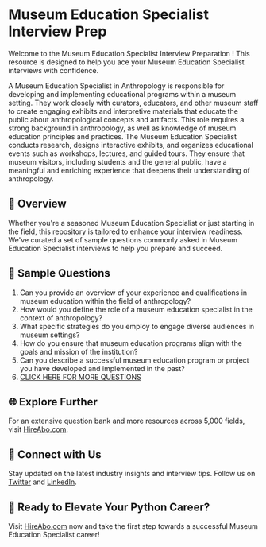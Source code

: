 # Museum Education Specialist Interview Prep

Welcome to the Museum Education Specialist Interview Preparation ! This resource is designed to help you ace your Museum Education Specialist interviews with confidence.

A Museum Education Specialist in Anthropology is responsible for developing and implementing educational programs within a museum setting. They work closely with curators, educators, and other museum staff to create engaging exhibits and interpretive materials that educate the public about anthropological concepts and artifacts. This role requires a strong background in anthropology, as well as knowledge of museum education principles and practices. The Museum Education Specialist conducts research, designs interactive exhibits, and organizes educational events such as workshops, lectures, and guided tours. They ensure that museum visitors, including students and the general public, have a meaningful and enriching experience that deepens their understanding of anthropology.

## 🚀 Overview

Whether you're a seasoned Museum Education Specialist or just starting in the field, this repository is tailored to enhance your interview readiness. We've curated a set of sample questions commonly asked in Museum Education Specialist interviews to help you prepare and succeed.

## 📝 Sample Questions

1. Can you provide an overview of your experience and qualifications in museum education within the field of anthropology?
2. How would you define the role of a museum education specialist in the context of anthropology?
3. What specific strategies do you employ to engage diverse audiences in museum settings?
4. How do you ensure that museum education programs align with the goals and mission of the institution?
5. Can you describe a successful museum education program or project you have developed and implemented in the past?
6. [CLICK HERE FOR MORE QUESTIONS](https://hireabo.com/job/7_2_30/Museum%20Education%20Specialist)

## 🌐 Explore Further

For an extensive question bank and more resources across 5,000 fields, visit [HireAbo.com](https://www.hireabo.com).

## 📱 Connect with Us

Stay updated on the latest industry insights and interview tips. Follow us on [Twitter](https://twitter.com/hireabo) and [LinkedIn](https://www.linkedin.com/in/hire-abo-3609972a8/).

## 🚀 Ready to Elevate Your Python Career?

Visit [HireAbo.com](https://www.hireabo.com) now and take the first step towards a successful Museum Education Specialist career!